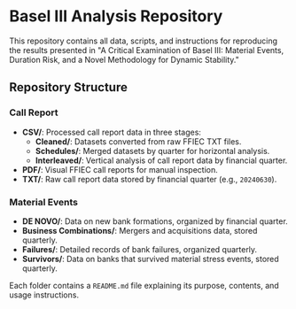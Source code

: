 # Basel III Analysis Repository

This repository contains all data, scripts, and instructions for reproducing the results presented in "A Critical Examination of Basel III: Material Events, Duration Risk, and a Novel Methodology for Dynamic Stability."

## Repository Structure

### Call Report
- **CSV/**: Processed call report data in three stages:
  - **Cleaned/**: Datasets converted from raw FFIEC TXT files.
  - **Schedules/**: Merged datasets by quarter for horizontal analysis.
  - **Interleaved/**: Vertical analysis of call report data by financial quarter.
- **PDF/**: Visual FFIEC call reports for manual inspection.
- **TXT/**: Raw call report data stored by financial quarter (e.g., `20240630`).

### Material Events
- **DE NOVO/**: Data on new bank formations, organized by financial quarter.
- **Business Combinations/**: Mergers and acquisitions data, stored quarterly.
- **Failures/**: Detailed records of bank failures, organized quarterly.
- **Survivors/**: Data on banks that survived material stress events, stored quarterly.

Each folder contains a `README.md` file explaining its purpose, contents, and usage instructions.

